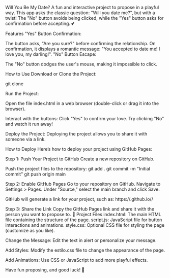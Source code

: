 Will You Be My Date?
A fun and interactive project to propose in a playful way. This app asks the classic question: "Will you date me?", but with a twist! The "No" button avoids being clicked, while the "Yes" button asks for confirmation before accepting. 💕

Features
"Yes" Button Confirmation:

The button asks, "Are you sure?" before confirming the relationship.
On confirmation, it displays a romantic message: "You accepted to date me! I love you, my darling!".
"No" Button Escape:

The "No" button dodges the user's mouse, making it impossible to click.

How to Use
Download or Clone the Project:

git clone <repository-url>


Run the Project:

Open the file index.html in a web browser (double-click or drag it into the browser).

Interact with the buttons:
Click "Yes" to confirm your love.
Try clicking "No" and watch it run away!


Deploy the Project: Deploying the project allows you to share it with someone via a link.

How to Deploy
Here’s how to deploy your project using GitHub Pages:

Step 1: Push Your Project to GitHub
Create a new repository on GitHub.

Push the project files to the repository:
git add .
git commit -m "Initial commit"
git push origin main

Step 2: Enable GitHub Pages
Go to your repository on GitHub.
Navigate to Settings > Pages.
Under "Source," select the main branch and click Save.

GitHub will generate a link for your project, such as:
https://<username>.github.io/<repository-name>/

Step 3: Share the Link
Copy the GitHub Pages link and share it with the person you want to propose to. 🎉
Project Files
index.html: The main HTML file containing the structure of the page.
script.js: JavaScript file for button interactions and animations.
style.css: Optional CSS file for styling the page (customize as you like).


Change the Message: Edit the text in alert or personalize your message.

Add Styles: Modify the estilo.css file to change the appearance of the page.

Add Animations: Use CSS or JavaScript to add more playful effects.

Have fun proposing, and good luck! 💖
